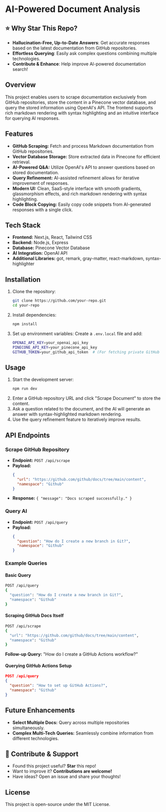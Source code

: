# AI-Powered Document Analysis

## ⭐ Why Star This Repo?
- **Hallucination-Free, Up-to-Date Answers**: Get accurate responses based on the latest documentation from GitHub repositories.
- **Effortless Querying**: Easily ask complex questions combining multiple technologies.
- **Contribute & Enhance**: Help improve AI-powered documentation search!

## Overview
This project enables users to scrape documentation exclusively from GitHub repositories, store the content in a Pinecone vector database, and query the stored information using OpenAI's API. The frontend supports rich markdown rendering with syntax highlighting and an intuitive interface for querying AI responses.

## Features
- **GitHub Scraping:** Fetch and process Markdown documentation from GitHub repositories.
- **Vector Database Storage:** Store extracted data in Pinecone for efficient retrieval.
- **AI-Powered Q&A:** Utilize OpenAI's API to answer questions based on stored documentation.
- **Query Refinement:** AI-assisted refinement allows for iterative improvement of responses.
- **Modern UI:** Clean, SaaS-style interface with smooth gradients, glassmorphism effects, and rich markdown rendering with syntax highlighting.
- **Code Block Copying:** Easily copy code snippets from AI-generated responses with a single click.

## Tech Stack
- **Frontend:** Next.js, React, Tailwind CSS  
- **Backend:** Node.js, Express  
- **Database:** Pinecone Vector Database  
- **AI Integration:** OpenAI API  
- **Additional Libraries:** got, remark, gray-matter, react-markdown, syntax-highlighter  

## Installation
1. Clone the repository:
   ```sh
   git clone https://github.com/your-repo.git
   cd your-repo
   ```
2. Install dependencies:
   ```sh
   npm install
   ```
3. Set up environment variables:
   Create a `.env.local` file and add:
   ```sh
   OPENAI_API_KEY=your_openai_api_key
   PINECONE_API_KEY=your_pinecone_api_key
   GITHUB_TOKEN=your_github_api_token  # (For fetching private GitHub repos)
   ```

## Usage
1. Start the development server:
   ```sh
   npm run dev
   ```
2. Enter a GitHub repository URL and click "Scrape Document" to store the content.
3. Ask a question related to the document, and the AI will generate an answer with syntax-highlighted markdown rendering.
4. Use the query refinement feature to iteratively improve results.

## API Endpoints
### Scrape GitHub Repository
- **Endpoint:** `POST /api/scrape`
- **Payload:**
  ```json
  {
    "url": "https://github.com/github/docs/tree/main/content",
    "namespace": "Github"
  }
  ```
- **Response:** `{ "message": "Docs scraped successfully." }`

### Query AI
- **Endpoint:** `POST /api/query`
- **Payload:**
  ```json
  {
    "question": "How do I create a new branch in Git?",
    "namespace": "Github"
  }
  ```

### Example Queries
#### Basic Query
```sh
POST /api/query
{
  "question": "How do I create a new branch in Git?",
  "namespace": "Github"
}
```

#### Scraping GitHub Docs Itself
```sh
POST /api/scrape
{
  "url": "https://github.com/github/docs/tree/main/content",
  "namespace": "Github"
}
```
**Follow-up Query:** "How do I create a GitHub Actions workflow?"

#### Querying GitHub Actions Setup
```json
POST /api/query
{
  "question": "How to set up GitHub Actions?",
  "namespace": "Github"
}
```

## Future Enhancements
- **Select Multiple Docs:** Query across multiple repositories simultaneously.
- **Complex Multi-Tech Queries:** Seamlessly combine information from different technologies.

## 🌟 Contribute & Support
- Found this project useful? **Star** this repo!
- Want to improve it? **Contributions are welcome!**
- Have ideas? Open an issue and share your thoughts!

## License
This project is open-source under the MIT License.
```
